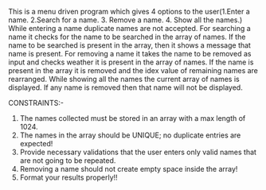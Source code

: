 This is a menu driven program which gives 4 options to the user(1.Enter a name. 2.Search for a name. 3. Remove a name. 4. Show all the names.)
While entering a name duplicate names are not accepted.
For searching a name it checks for the name to be searched in the array of names. If the name to be searched is present in the array, then it shows a message that name is present.
For removing a name it takes the name to be removed as input and checks weather it is present in the array of names. If the name is present in the array it is removed and the idex value of remaining names are rearranged.
While showing all the names the current array of names is displayed. If any name is removed then that name will not be displayed.

CONSTRAINTS:-
1) The names collected must be stored in an array with a max length of 1024.
2) The names in the array should be UNIQUE; no duplicate entries are expected!
3) Provide necessary validations that the user enters only valid names that are not going to be repeated.
4) Removing a name should not create empty space inside the array!
5) Format your results properly!!